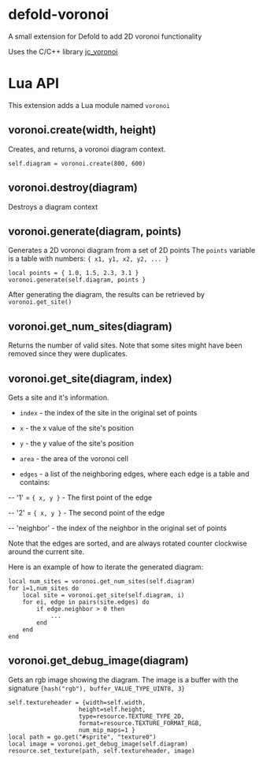 # defold-voronoi

A small extension for Defold to add 2D voronoi functionality

Uses the C/C++ library [jc_voronoi](https://github.com/JCash/voronoi)

# Lua API

This extension adds a Lua module named `voronoi`

## voronoi.create(width, height)

Creates, and returns, a voronoi diagram context.

    self.diagram = voronoi.create(800, 600)

## voronoi.destroy(diagram)

Destroys a diagram context

## voronoi.generate(diagram, points)

Generates a 2D voronoi diagram from a set of 2D points
The `points` variable is a table with numbers: `{ x1, y1, x2, y2, ... }`

    local points = { 1.0, 1.5, 2.3, 3.1 }
    voronoi.generate(self.diagram, points } 

After generating the diagram, the results can be retrieved by `voronoi.get_site()`

## voronoi.get_num_sites(diagram)

Returns the number of valid sites. Note that some sites might
have been removed since they were duplicates.

## voronoi.get_site(diagram, index)

Gets a site and it's information.

- `index` - the index of the site in the original set of points

- `x` - the x value of the site's position

- `y` - the y value of the site's position

- `area` - the area of the voronoi cell

- `edges` - a list of the neighboring edges, where each edge is a table
and contains:

-- '1' = `{ x, y }` - The first point of the edge

-- '2' = `{ x, y }` - The second point of the edge

-- 'neighbor' - the index of the neighbor in the original set of points


Note that the edges are sorted, and are always rotated counter clockwise around the current site.

Here is an example of how to iterate the generated diagram:

    local num_sites = voronoi.get_num_sites(self.diagram)
    for i=1,num_sites do
        local site = voronoi.get_site(self.diagram, i)
        for ei, edge in pairs(site.edges) do
            if edge.neighbor > 0 then
                ...
            end
        end
    end

## voronoi.get_debug_image(diagram)

Gets an rgb image showing the diagram. The image is a buffer with the signature `{hash("rgb"), buffer_VALUE_TYPE_UINT8, 3}`

    self.textureheader = {width=self.width,
                        height=self.height,
                        type=resource.TEXTURE_TYPE_2D,
                        format=resource.TEXTURE_FORMAT_RGB,
                        num_mip_maps=1 }
    local path = go.get("#sprite", "texture0")
    local image = voronoi.get_debug_image(self.diagram)
    resource.set_texture(path, self.textureheader, image)
